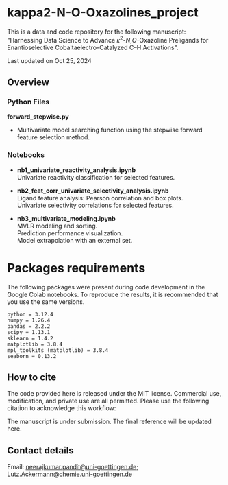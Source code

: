 # kappa2-N-O-Oxazolines_project
This is a data and code repository for the following manuscript:<br>
"Harnessing Data Science to Advance <i>κ</i><sup>2</sup>-<i>N</i>,<i>O</i>-Oxazoline Preligands for Enantioselective Cobaltaelectro-Catalyzed C–H Activations".


Last updated on Oct 25, 2024

## Overview

### Python Files
**forward_stepwise.py**  
- Multivariate model searching function using the stepwise forward feature selection method.

### Notebooks
- **nb1_univariate_reactivity_analysis.ipynb**  
  Univariate reactivity classification for selected features.

- **nb2_feat_corr_univariate_selectivity_analysis.ipynb**  
  Ligand feature analysis: Pearson correlation and box plots.  
  Univariate selectivity correlations for selected features.

- **nb3_multivariate_modeling.ipynb**  
  MVLR modeling and sorting.  
  Prediction performance visualization.  
  Model extrapolation with an external set.

 
# Packages requirements
The following packages were present during code development in the Google Colab notebooks. To reproduce the results, it is recommended that you use the same versions.
```
python = 3.12.4
numpy = 1.26.4  
pandas = 2.2.2 
scipy = 1.13.1 
sklearn = 1.4.2
matplotlib = 3.8.4
mpl_toolkits (matplotlib) = 3.8.4
seaborn = 0.13.2   
```

## How to cite
The code provided here is released under the MIT license. Commercial use, modification, and private use are all permitted. Please use the following citation to acknowledge this workflow:

The manuscript is under submission. The final reference will be updated here.

## Contact details
Email: neerajkumar.pandit@uni-goettingen.de; Lutz.Ackermann@chemie.uni-goettingen.de

